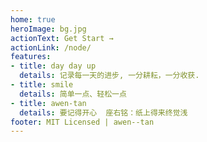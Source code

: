 ```yaml
---
home: true
heroImage: bg.jpg
actionText: Get Start →
actionLink: /node/
features:
- title: day day up
  details: 记录每一天的进步, 一分耕耘，一分收获.
- title: smile
  details: 简单一点、轻松一点
- title: awen-tan
  details: 要记得开心  座右铭：纸上得来终觉浅
footer: MIT Licensed | awen--tan
---
```

